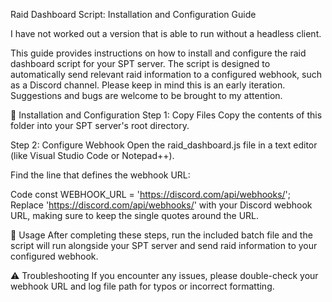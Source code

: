 Raid Dashboard Script: Installation and Configuration Guide
<HEADLESS CLIENT ONLY>

I have not worked out a version that is able to run without a headless client.

This guide provides instructions on how to install and configure the raid dashboard script for your SPT server. The script is designed to automatically send relevant raid information to a configured webhook, such as a Discord channel. Please keep in mind this is an early iteration. Suggestions and bugs are welcome to be brought to my attention.

🔧 Installation and Configuration
Step 1: Copy Files
Copy the contents of this folder into your SPT server's root directory.

Step 2: Configure Webhook
Open the raid_dashboard.js file in a text editor (like Visual Studio Code or Notepad++).

Find the line that defines the webhook URL:

Code
const WEBHOOK_URL = 'https://discord.com/api/webhooks/';
Replace 'https://discord.com/api/webhooks/' with your Discord webhook URL, making sure to keep the single quotes around the URL.

🚀 Usage
After completing these steps, run the included batch file and the script will run alongside your SPT server and send raid information to your configured webhook.

⚠️ Troubleshooting
If you encounter any issues, please double-check your webhook URL and log file path for typos or incorrect formatting.
